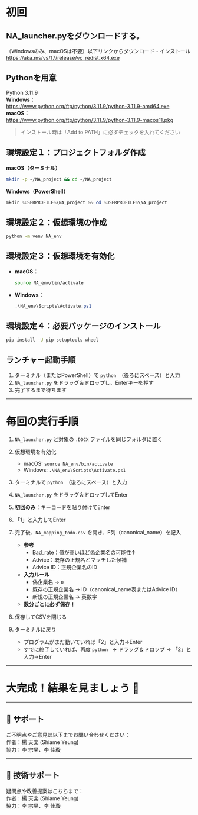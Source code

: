 # 初回
## NA_launcher.pyをダウンロードする。

（Windowsのみ、macOSは不要）以下リンクからダウンロード・インストール  
https://aka.ms/vs/17/release/vc_redist.x64.exe

## Pythonを用意  
Python 3.11.9  
**Windows：**  
https://www.python.org/ftp/python/3.11.9/python-3.11.9-amd64.exe  
**macOS：**  
https://www.python.org/ftp/python/3.11.9/python-3.11.9-macos11.pkg

> インストール時は「Add to PATH」に必ずチェックを入れてください

## 環境設定１：プロジェクトフォルダ作成

**macOS（ターミナル）**  
```bash
mkdir -p ~/NA_project && cd ~/NA_project
```
**Windows（PowerShell）**  
```powershell
mkdir %USERPROFILE%\NA_project && cd %USERPROFILE%\NA_project
```

## 環境設定２：仮想環境の作成
```bash
python -m venv NA_env
```

## 環境設定３：仮想環境を有効化

- **macOS：**
  ```bash
  source NA_env/bin/activate
  ```
- **Windows：**
  ```powershell
  .\NA_env\Scripts\Activate.ps1
  ```

## 環境設定４：必要パッケージのインストール
```bash
pip install -U pip setuptools wheel
```

## ランチャー起動手順
1. ターミナル（またはPowerShell）で `python `（後ろにスペース）と入力  
2. `NA_launcher.py` をドラッグ＆ドロップし、Enterキーを押す  
3. 完了するまで待ちます

---

# 毎回の実行手順

1. `NA_launcher.py` と対象の `.DOCX` ファイルを同じフォルダに置く  
2. 仮想環境を有効化  
   - macOS: `source NA_env/bin/activate`  
   - Windows: `.\NA_env\Scripts\Activate.ps1`  
3. ターミナルで `python `（後ろにスペース）と入力  
4. `NA_launcher.py` をドラッグ＆ドロップしてEnter  
5. **初回のみ**：キーコードを貼り付けてEnter  
6. 「1」と入力してEnter  
7. 完了後、`NA_mapping_todo.csv` を開き、F列（canonical_name）を記入  
   - **参考**  
     - Bad_rate：値が高いほど偽企業名の可能性↑  
     - Advice：既存の正規名とマッチした候補  
     - Advice ID：正規企業名のID  
   - **入力ルール**  
     - 偽企業名 → `0`  
     - 既存の正規企業名 → ID（canonical_name表またはAdvice ID）  
     - 新規の正規企業名 → 英数字  
   - **数分ごとに必ず保存！**

8. 保存してCSVを閉じる  
9. ターミナルに戻り  
   - プログラムがまだ動いていれば「2」と入力→Enter  
   - すでに終了していれば、再度 `python ` → ドラッグ＆ドロップ → 「2」と入力→Enter

---

# 大完成！結果を見ましょう 🎉

---

## 📧 サポート

ご不明点やご意見は以下までお問い合わせください：  
作者：楊 天楽 (Shiame Yeung)  
協力：李 宗昊、李 佳璇

---

## 📧 技術サポート

疑問点や改善提案はこちらまで：  
作者：楊 天楽 (Shiame Yeung)  
協力：李 宗昊、李 佳璇
